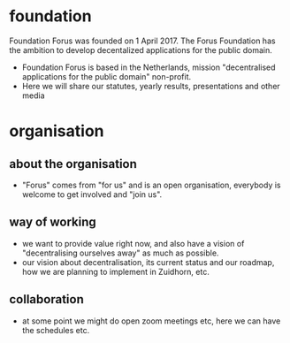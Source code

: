 # foundation
Foundation Forus was founded on 1 April 2017. The Forus Foundation has the ambition to develop decentalized applications for the public domain.

* Foundation Forus is based in the Netherlands, mission "decentralised applications for the public domain" non-profit.
* Here we will share our statutes, yearly results, presentations and other media

# organisation

## about the organisation
* "Forus" comes from "for us" and is an open organisation, everybody is welcome to get involved and "join us".

## way of working
* we want to provide value right now, and also have a vision of "decentralising ourselves away" as much as possible.
* our vision about decentralisation, its current status and our roadmap, how we are planning to implement in Zuidhorn, etc.

## collaboration
* at some point we might do open zoom meetings etc, here we can have the schedules etc.
